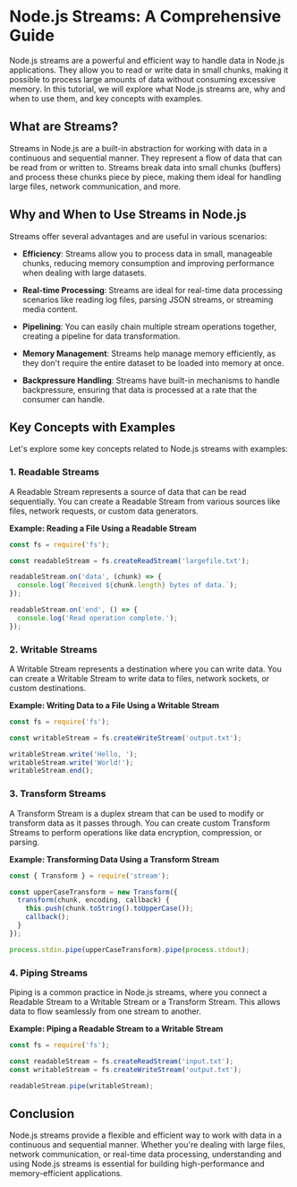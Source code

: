 # Node.js Streams: A Comprehensive Guide

Node.js streams are a powerful and efficient way to handle data in Node.js applications. They allow you to read or write data in small chunks, making it possible to process large amounts of data without consuming excessive memory. In this tutorial, we will explore what Node.js streams are, why and when to use them, and key concepts with examples.

## What are Streams?

Streams in Node.js are a built-in abstraction for working with data in a continuous and sequential manner. They represent a flow of data that can be read from or written to. Streams break data into small chunks (buffers) and process these chunks piece by piece, making them ideal for handling large files, network communication, and more.

## Why and When to Use Streams in Node.js

Streams offer several advantages and are useful in various scenarios:

- **Efficiency**: Streams allow you to process data in small, manageable chunks, reducing memory consumption and improving performance when dealing with large datasets.

- **Real-time Processing**: Streams are ideal for real-time data processing scenarios like reading log files, parsing JSON streams, or streaming media content.

- **Pipelining**: You can easily chain multiple stream operations together, creating a pipeline for data transformation.

- **Memory Management**: Streams help manage memory efficiently, as they don't require the entire dataset to be loaded into memory at once.

- **Backpressure Handling**: Streams have built-in mechanisms to handle backpressure, ensuring that data is processed at a rate that the consumer can handle.

## Key Concepts with Examples

Let's explore some key concepts related to Node.js streams with examples:

### 1. Readable Streams

A Readable Stream represents a source of data that can be read sequentially. You can create a Readable Stream from various sources like files, network requests, or custom data generators.

**Example: Reading a File Using a Readable Stream**

```javascript
const fs = require('fs');

const readableStream = fs.createReadStream('largefile.txt');

readableStream.on('data', (chunk) => {
  console.log(`Received ${chunk.length} bytes of data.`);
});

readableStream.on('end', () => {
  console.log('Read operation complete.');
});
```

### 2. Writable Streams

A Writable Stream represents a destination where you can write data. You can create a Writable Stream to write data to files, network sockets, or custom destinations.

**Example: Writing Data to a File Using a Writable Stream**

```javascript
const fs = require('fs');

const writableStream = fs.createWriteStream('output.txt');

writableStream.write('Hello, ');
writableStream.write('World!');
writableStream.end();
```

### 3. Transform Streams

A Transform Stream is a duplex stream that can be used to modify or transform data as it passes through. You can create custom Transform Streams to perform operations like data encryption, compression, or parsing.

**Example: Transforming Data Using a Transform Stream**

```javascript
const { Transform } = require('stream');

const upperCaseTransform = new Transform({
  transform(chunk, encoding, callback) {
    this.push(chunk.toString().toUpperCase());
    callback();
  }
});

process.stdin.pipe(upperCaseTransform).pipe(process.stdout);
```

### 4. Piping Streams

Piping is a common practice in Node.js streams, where you connect a Readable Stream to a Writable Stream or a Transform Stream. This allows data to flow seamlessly from one stream to another.

**Example: Piping a Readable Stream to a Writable Stream**

```javascript
const fs = require('fs');

const readableStream = fs.createReadStream('input.txt');
const writableStream = fs.createWriteStream('output.txt');

readableStream.pipe(writableStream);
```

## Conclusion

Node.js streams provide a flexible and efficient way to work with data in a continuous and sequential manner. Whether you're dealing with large files, network communication, or real-time data processing, understanding and using Node.js streams is essential for building high-performance and memory-efficient applications.